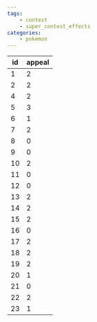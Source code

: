 ```yaml
---
tags:
    - contest
    - super_contest_effects
categories:
    - pokemon
---
```


| id | appeal |
|----|--------|
| 1  | 2      |
| 2  | 2      |
| 4  | 2      |
| 5  | 3      |
| 6  | 1      |
| 7  | 2      |
| 8  | 0      |
| 9  | 0      |
| 10 | 2      |
| 11 | 0      |
| 12 | 0      |
| 13 | 2      |
| 14 | 2      |
| 15 | 2      |
| 16 | 0      |
| 17 | 2      |
| 18 | 2      |
| 19 | 2      |
| 20 | 1      |
| 21 | 0      |
| 22 | 2      |
| 23 | 1      |
